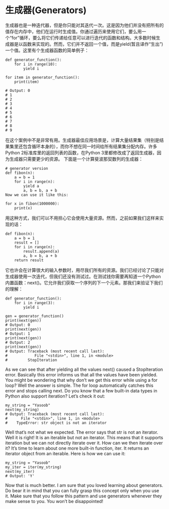 # 生成器(Generators)

生成器也是一种迭代器，但是你只能对其迭代一次。这是因为他们并没有把所有的值存在内存中，他们在运行时生成值。你通过遍历来使用它们，要么用一个“for”循环，要么将它们传递给任意可以进行迭代的函数和结构。大多数时候生成器是以函数来实现的。然而，它们并不返回一个值，而是yield(暂且译作“生出”)一个值。这里有个生成器函数的简单例子：
```
def generator_function():
    for i in range(10):
        yield i

for item in generator_function():
    print(item)

# Output: 0
# 1
# 2
# 3
# 4
# 5
# 6
# 7
# 8
# 9
```

在这个案例中不是非常有用。生成器最佳应用场景是，计算大量结果集（特别是结果集里还包含循环本身的），而你不想在同一时间给所有结果集分配内存。许多Python 2标准库里的返回列表的函数，在Python 3里都修改成了返回生成器，因为生成器只需要更少的资源。
下面是一个计算斐波那契数列的生成器：

```
# generator version
def fibon(n):
    a = b = 1
    for i in range(n):
        yield a
        a, b = b, a + b
Now we can use it like this:

for x in fibon(1000000):
    print(x)
```

用这种方式，我们可以不用担心它会使用大量资源。然而，之前如果我们这样来实现的话：

```
def fibon(n):
    a = b = 1
    result = []
    for i in range(n):
        result.append(a)
        a, b = b, a + b
    return result
```

它也许会在计算很大的输入参数时，用尽我们所有的资源。我们已经讨论了只能对生成器使用一次迭代，但我们还没有测试过。在测试钱你需要再知道一个Python内置函数：next()。它允许我们获取一个序列的下一个元素。那我们来验证下我们的理解：

```
def generator_function():
    for i in range(3):
        yield i

gen = generator_function()
print(next(gen))
# Output: 0
print(next(gen))
# Output: 1
print(next(gen))
# Output: 2
print(next(gen))
# Output: Traceback (most recent call last):
#            File "<stdin>", line 1, in <module>
#         StopIteration
```
As we can see that after yielding all the values next() caused a StopIteration error. Basically this error informs us that all the values have been yielded. You might be wondering that why don’t we get this error while using a for loop? Well the answer is simple. The for loop automatically catches this error and stops calling next. Do you know that a few built-in data types in Python also support iteration? Let’s check it out:

```
my_string = "Yasoob"
next(my_string)
# Output: Traceback (most recent call last):
#      File "<stdin>", line 1, in <module>
#    TypeError: str object is not an iterator
```

Well that’s not what we expected. The error says that str is not an iterator. Well it is right! It is an iterable but not an iterator. This means that it supports iteration but we can not directly iterate over it. How can we then iterate over it? It’s time to learn about one more built-in function, iter. It returns an iterator object from an iterable. Here is how we can use it:

```
my_string = "Yasoob"
my_iter = iter(my_string)
next(my_iter)
# Output: 'Y'
```
Now that is much better. I am sure that you loved learning about generators. Do bear it in mind that you can fully grasp this concept only when you use it. Make sure that you follow this pattern and use generators whenever they make sense to you. You won’t be disappointed!
